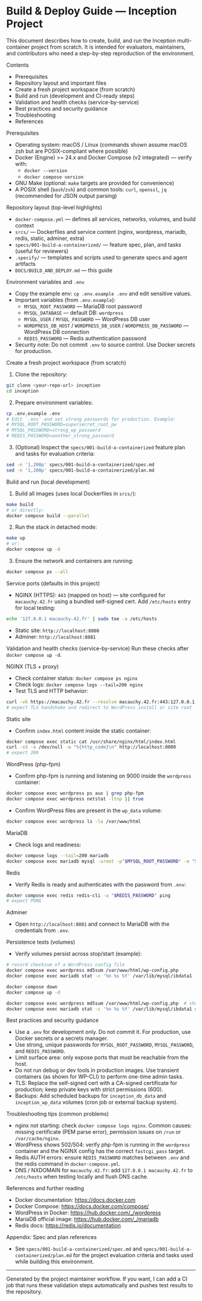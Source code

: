 # Build & Deploy Guide — Inception Project

This document describes how to create, build, and run the Inception multi-container project from scratch. It is intended for evaluators, maintainers, and contributors who need a step-by-step reproduction of the environment.

Contents
- Prerequisites
- Repository layout and important files
- Create a fresh project workspace (from scratch)
- Build and run (development and CI-ready steps)
- Validation and health checks (service-by-service)
- Best practices and security guidance
- Troubleshooting
- References

Prerequisites
- Operating system: macOS / Linux (commands shown assume macOS zsh but are POSIX-compliant where possible)
- Docker (Engine) >= 24.x and Docker Compose (v2 integrated) — verify with:
  - `docker --version`
  - `docker compose version`
- GNU Make (optional: `make` targets are provided for convenience)
- A POSIX shell (`bash`/`zsh`) and common tools: `curl`, `openssl`, `jq` (recommended for JSON output parsing)

Repository layout (top-level highlights)
- `docker-compose.yml` — defines all services, networks, volumes, and build context
- `srcs/` — Dockerfiles and service content (nginx, wordpress, mariadb, redis, static, adminer, extra)
- `specs/001-build-a-containerized/` — feature spec, plan, and tasks (useful for reviewers)
- `.specify/` — templates and scripts used to generate specs and agent artifacts
- `DOCS/BUILD_AND_DEPLOY.md` — this guide

Environment variables and `.env`
- Copy the example env: `cp .env.example .env` and edit sensitive values.
- Important variables (from `.env.example`):
  - `MYSQL_ROOT_PASSWORD` — MariaDB root password
  - `MYSQL_DATABASE` — default DB: `wordpress`
  - `MYSQL_USER` / `MYSQL_PASSWORD` — WordPress DB user
  - `WORDPRESS_DB_HOST` / `WORDPRESS_DB_USER` / `WORDPRESS_DB_PASSWORD` — WordPress DB connection
  - `REDIS_PASSWORD` — Redis authentication password
- Security note: Do not commit `.env` to source control. Use Docker secrets for production.

Create a fresh project workspace (from scratch)
1. Clone the repository:

```bash
git clone <your-repo-url> inception
cd inception
```

2. Prepare environment variables:

```bash
cp .env.example .env
# Edit `.env` and set strong passwords for production. Example:
# MYSQL_ROOT_PASSWORD=supersecret_root_pw
# MYSQL_PASSWORD=strong_wp_password
# REDIS_PASSWORD=another_strong_password
```

3. (Optional) Inspect the `specs/001-build-a-containerized` feature plan and tasks for evaluation criteria:

```bash
sed -n '1,200p' specs/001-build-a-containerized/spec.md
sed -n '1,200p' specs/001-build-a-containerized/plan.md
```

Build and run (local development)
1. Build all images (uses local Dockerfiles in `srcs/`):

```bash
make build
# or directly:
docker compose build --parallel
```

2. Run the stack in detached mode:

```bash
make up
# or:
docker compose up -d
```

3. Ensure the network and containers are running:

```bash
docker compose ps --all
```

Service ports (defaults in this project)
- NGINX (HTTPS): `443` (mapped on host) — site configured for `macauchy.42.fr` using a bundled self-signed cert. Add `/etc/hosts` entry for local testing:

```bash
echo '127.0.0.1 macauchy.42.fr' | sudo tee -a /etc/hosts
```

- Static site: `http://localhost:8080`
- Adminer: `http://localhost:8081`

Validation and health checks (service-by-service)
Run these checks after `docker compose up -d`.

NGINX (TLS + proxy)
- Check container status: `docker compose ps nginx`
- Check logs: `docker compose logs --tail=200 nginx`
- Test TLS and HTTP behavior:

```bash
curl -vk https://macauchy.42.fr --resolve macauchy.42.fr:443:127.0.0.1
# expect TLS handshake and redirect to WordPress install or site root
```

Static site
- Confirm `index.html` content inside the static container:

```bash
docker compose exec static cat /usr/share/nginx/html/index.html
curl -sS -o /dev/null -w "%{http_code}\n" http://localhost:8080
# expect 200
```

WordPress (php-fpm)
- Confirm php-fpm is running and listening on 9000 inside the `wordpress` container:

```bash
docker compose exec wordpress ps aux | grep php-fpm
docker compose exec wordpress netstat -ltnp || true
```
- Confirm WordPress files are present in the `wp_data` volume:

```bash
docker compose exec wordpress ls -la /var/www/html
```

MariaDB
- Check logs and readiness:

```bash
docker compose logs --tail=200 mariadb
docker compose exec mariadb mysql -uroot -p"$MYSQL_ROOT_PASSWORD" -e "SHOW DATABASES;"
```

Redis
- Verify Redis is ready and authenticates with the password from `.env`:

```bash
docker compose exec redis redis-cli -a "$REDIS_PASSWORD" ping
# expect PONG
```

Adminer
- Open `http://localhost:8081` and connect to MariaDB with the credentials from `.env`.

Persistence tests (volumes)
- Verify volumes persist across stop/start (example):

```bash
# record checksum of a WordPress config file
docker compose exec wordpress md5sum /var/www/html/wp-config.php
docker compose exec mariadb stat -c '%n %s %Y' /var/lib/mysql/ibdata1

docker compose down
docker compose up -d

docker compose exec wordpress md5sum /var/www/html/wp-config.php  # should match
docker compose exec mariadb stat -c '%n %s %Y' /var/lib/mysql/ibdata1 # should match
```

Best practices and security guidance
- Use a `.env` for development only. Do not commit it. For production, use Docker secrets or a secrets manager.
- Use strong, unique passwords for `MYSQL_ROOT_PASSWORD`, `MYSQL_PASSWORD`, and `REDIS_PASSWORD`.
- Limit surface area: only expose ports that must be reachable from the host.
- Do not run debug or dev tools in production images. Use transient containers (as shown for WP-CLI) to perform one-time admin tasks.
- TLS: Replace the self-signed cert with a CA-signed certificate for production; keep private keys with strict permissions (600).
- Backups: Add scheduled backups for `inception_db_data` and `inception_wp_data` volumes (cron job or external backup system).

Troubleshooting tips (common problems)
- nginx not starting: check `docker compose logs nginx`. Common causes: missing certificate (PEM parse error), permission issues on `/run` or `/var/cache/nginx`.
- WordPress shows 502/504: verify php-fpm is running in the `wordpress` container and the NGINX config has the correct `fastcgi_pass` target.
- Redis AUTH errors: ensure `REDIS_PASSWORD` matches between `.env` and the redis command in `docker-compose.yml`.
- DNS / NXDOMAIN for `macauchy.42.fr`: add `127.0.0.1 macauchy.42.fr` to `/etc/hosts` when testing locally and flush DNS cache.

References and further reading
- Docker documentation: https://docs.docker.com
- Docker Compose: https://docs.docker.com/compose/
- WordPress in Docker: https://hub.docker.com/_/wordpress
- MariaDB official image: https://hub.docker.com/_/mariadb
- Redis docs: https://redis.io/documentation

Appendix: Spec and plan references
- See `specs/001-build-a-containerized/spec.md` and `specs/001-build-a-containerized/plan.md` for the project evaluation criteria and tasks used while building this environment.

---
Generated by the project maintainer workflow. If you want, I can add a CI job that runs these validation steps automatically and pushes test results to the repository.
